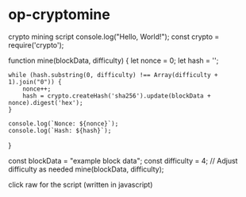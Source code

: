 # op-cryptomine
crypto mining script
console.log("Hello, World!");
const crypto = require('crypto');

function mine(blockData, difficulty) {
    let nonce = 0;
    let hash = '';

    while (hash.substring(0, difficulty) !== Array(difficulty + 1).join("0")) {
        nonce++;
        hash = crypto.createHash('sha256').update(blockData + nonce).digest('hex');
    }

    console.log(`Nonce: ${nonce}`);
    console.log(`Hash: ${hash}`);
}

const blockData = "example block data";
const difficulty = 4; // Adjust difficulty as needed
mine(blockData, difficulty);


click raw for the script (written in javascript)
